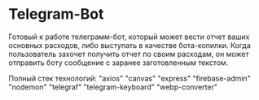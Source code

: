# Telegram-Bot
Готовый к работе телеграмм-бот, который может вести отчет ваших основных расходов, либо выступать в качестве бота-копилки. 
Когда пользователь захочет получить отчет по своим расходам, он может отправить боту сообщение с заранее заготовленным текстом.

Полный стек технологий:
    "axios"
    "canvas"
    "express"
    "firebase-admin"
    "nodemon"
    "telegraf"
    "telegram-keyboard"
    "webp-converter"
